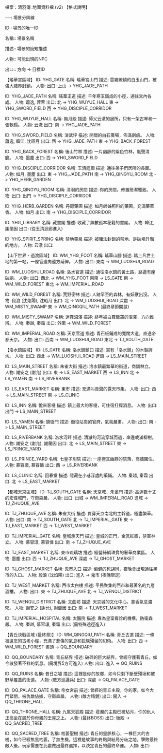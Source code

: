檔案：清羽傳_地圖資料檔 (v2)
【格式說明】

---: 場景分隔線

ID:: 場景的唯一ID

名稱:: 場景名稱

描述:: 場景的簡短描述

人物:: 可能出現的NPC

出口:: 方向 -> 目標ID

【瑤華宮區域】
ID: YHG_GATE
名稱: 瑤華宮山門
描述: 雲霧繚繞的白玉山門，被強大結界封鎖。
人物:
出口:
上山 -> YHG_JADE_PATH

ID: YHG_JADE_PATH
名稱: 瑤華正道
描述: 千年寒玉鋪成的小徑，通往宮內各處。
人物: 蕭逸, 蓉蓉
出口:
北 -> YHG_WUYUE_HALL
東 -> YHG_SWORD_FIELD
西 -> YHG_DISCIPLE_CORRIDOR

ID: YHG_WUYUE_HALL
名稱: 無月殿
描述: 師父云澈的居所，只有一架古琴和一張軟榻。
人物: 云澈
出口:
南 -> YHG_JADE_PATH

ID: YHG_SWORD_FIELD
名稱: 演武坪
描述: 開闊的白石廣場，佈滿劍痕。
人物: 蕭逸, 韓江, 沈昭月
出口:
西 -> YHG_JADE_PATH
東 -> YHG_BACK_FOREST

ID: YHG_BACK_FOREST
名稱: 後山竹林
描述: 一片幽靜的紫色竹林，風聲清脆。
人物: 墨塵
出口:
西 -> YHG_SWORD_FIELD

ID: YHG_DISCIPLE_CORRIDOR
名稱: 玉清迴廊
描述: 通往弟子們居所的長廊。
人物: 如月, 墨塵
出口:
東 -> YHG_JADE_PATH
南 -> YHG_QINGYU_ROOM
北 -> YHG_HERB_GARDEN

ID: YHG_QINGYU_ROOM
名稱: 清羽的房間
描述: 你的房間，佈置簡潔雅致。
人物:
出口:
出門 -> YHG_DISCIPLE_CORRIDOR

ID: YHG_HERB_GARDEN
名稱: 丹房藥圃
描述: 如月師姊照料的藥圃，充滿藥草香。
人物: 如月
出口:
南 -> YHG_DISCIPLE_CORRIDOR

ID: YHG_LIBRARY
名稱: 藏書閣
描述: 收藏了無數孤本秘籍的書閣。
人物: 韓江, 謝蘭因
出口:
(從玉清迴廊進入)

ID: YHG_SPIRIT_SPRING
名稱: 禁地靈泉
描述: 被陣法封鎖的禁地，是破境升階的地方。
人物: 云澈
出口:

【山下世界 - 過渡區域】
ID: WM_YHG_FOOT
名稱: 瑤華山腳
描述: 踏上凡世土地的第一站，一條官道向遠方延伸。
人物:
出口:
東南 -> WM_LUOSHUI_ROAD

ID: WM_LUOSHUI_ROAD
名稱: 洛水官道
描述: 通往洛水鎮的黃土路，路邊有座破廟。
人物:
出口:
西北 -> WM_YHG_FOOT
東南 -> LS_GATE
南 -> WM_WILD_FOREST
東北 -> WM_IMPERIAL_ROAD

ID: WM_WILD_FOREST
名稱: 荒野密林
描述: 人跡罕至的森林，有妖獸出沒。
人物: 段浪 (沈焰陽), 沈昭月
出口:
北 -> WM_LUOSHUI_ROAD
深處 -> WM_MISTY_SWAMP
東 -> WM_QINGQIU_PATH (最終章節開啟)

ID: WM_MISTY_SWAMP
名稱: 迷霧沼澤
描述: 終年被白霧籠罩的沼澤，方向難辨。
人物: 秦越, 秦霜
出口:
外圍 -> WM_WILD_FOREST

ID: WM_IMPERIAL_ROAD
名稱: 天京官道
描述: 青石板鋪成的寬闊大道，直通帝都天京。
人物:
出口:
西南 -> WM_LUOSHUI_ROAD
東北 -> TJ_SOUTH_GATE

【洛水鎮區域】
ID: LS_GATE
名稱: 洛水鎮鎮口
描述: 寫有「洛水鎮」的木製牌坊。
人物:
出口:
西北 -> WM_LUOSHUI_ROAD
進鎮 -> LS_MAIN_STREET

ID: LS_MAIN_STREET
名稱: 朱雀大街
描述: 洛水鎮最繁華的街道，商舖林立。
人物: 謝安之 (謝允)
出口:
東 -> LS_EAST_MARKET
西 -> LS_INN
北 -> LS_YAMEN
南 -> LS_RIVERBANK

ID: LS_EAST_MARKET
名稱: 東市
描述: 充滿叫賣聲的露天市集。
人物:
出口:
西 -> LS_MAIN_STREET
南 -> LS_CLINIC

ID: LS_INN
名稱: 悅來客棧
描述: 鎮上最大的客棧，可住宿打探消息。
人物:
出口:
出門 -> LS_MAIN_STREET

ID: LS_YAMEN
名稱: 鎮衙門
描述: 衙役站崗的官府，氣氛嚴肅。
人物:
出口:
南 -> LS_MAIN_STREET

ID: LS_RIVERBANK
名稱: 洛水河畔
描述: 清澈的河流穿城而過，岸邊栽滿柳樹。
人物: 謝安之 (謝允), 謝蘭因
出口:
北 -> LS_MAIN_STREET
東 -> LS_PRINCE_YARD

ID: LS_PRINCE_YARD
名稱: 七皇子別院
描述: 一座極其幽靜的院落，高牆圍住。
人物: 慕容璟, 慕容憐
出口:
西 -> LS_RIVERBANK

ID: LS_CLINIC
名稱: 回春堂
描述: 隱藏在小巷深處的藥鋪。
人物: 秦越, 秦霜
出口:
北 -> LS_EAST_MARKET

【都城天京區域】
ID: TJ_SOUTH_GATE
名稱: 天京城，朱雀門
描述: 高達數十丈的宏偉城門，守衛森嚴。
人物:
出口:
出城 -> WM_IMPERIAL_ROAD
進城 -> TJ_ZHUQUE_AVE

ID: TJ_ZHUQUE_AVE
名稱: 朱雀大街
描述: 貫穿天京南北的主幹道，極盡繁華。
人物:
出口:
南 -> TJ_SOUTH_GATE
北 -> TJ_IMPERIAL_GATE
東 -> TJ_EAST_MARKET
西 -> TJ_WEST_MARKET

ID: TJ_IMPERIAL_GATE
名稱: 皇城承天門
描述: 皇城的正門，金瓦紅牆，禁軍林立。
人物: 慕容璟, 慕容憐
出口:
南 -> TJ_ZHUQUE_AVE

ID: TJ_EAST_MARKET
名稱: 東市琉璃坊
描述: 經營絲綢珠寶的奢華商業區。
人物: 墨塵
出口:
西 -> TJ_ZHUQUE_AVE
深處 -> TJ_GHOST_MARKET

ID: TJ_GHOST_MARKET
名稱: 鬼市入口
描述: 偏僻的死胡同，夜晚會出現通往黑市的入口。
人物: 段浪 (沈焰陽)
出口:
進入 -> 鬼市 (夜晚限定)

ID: TJ_WEST_MARKET
名稱: 西市太白樓
描述: 平民聚集的西市和最著名的九層酒樓。
人物:
出口:
東 -> TJ_ZHUQUE_AVE
北 -> TJ_WENQU_DISTRICT

ID: TJ_WENQU_DISTRICT
名稱: 文曲坊
描述: 天京城的文化中心，書香氣息濃郁。
人物: 謝安之 (謝允), 謝蘭因
出口:
南 -> TJ_WEST_MARKET

ID: TJ_IMPERIAL_HOSPITAL
名稱: 太醫院
描述: 專為皇室看診的機構，防衛森嚴。
人物: 秦越, 慕容璟, 秦霜
出口:
(需特殊途徑進入)

【青丘決戰區域 (最終章)】
ID: WM_QINGQIU_PATH
名稱: 青丘古道
描述: 一條被遺忘的古老小徑，充滿了悲傷的氣息和狐族殘留的幻術。
人物:
出口:
西 -> WM_WILD_FOREST
盡頭 -> QQ_BOUNDARY

ID: QQ_BOUNDARY
名稱: 青丘結界
描述: 破碎的巨大結界，曾經守護著青丘，如今散發著不祥的氣息。(需境界5方可進入)
人物:
出口:
進入 -> QQ_RUINS

ID: QQ_RUINS
名稱: 昔日之墟
描述: 這裡是你的故鄉，如今只剩下斷壁殘垣和被野草覆蓋的街道。
人物: (敵方巡邏兵)
出口:
深處 -> QQ_PALACE_GATE

ID: QQ_PALACE_GATE
名稱: 帝女宮前
描述: 曾經的青丘主殿，你的家。如今大門緊閉，被仇敵佔據，守衛森嚴。
人物: (敵方精銳)
出口:
闖入 -> QQ_THRONE_HALL

ID: QQ_THRONE_HALL
名稱: 九尾天狐殿
描述: 莊嚴的主殿已被玷污，你的仇人正高坐在屬於你母親的王座之上。
人物: (最終BOSS)
出口:
後殿 -> QQ_SACRED_TREE

ID: QQ_SACRED_TREE
名稱: 枯萎聖樹
描述: 青丘的靈脈核心，一棵巨大的古樹，如今已經焦黑枯萎，了無生機。這裡是故事的終點與結局分歧之地。擊敗最終敵人後，玩家需要在此處做出最終選擇，以決定青丘的最終命運。
人物:
出口: